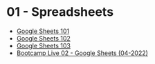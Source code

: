 # 01 - Spreadsheets

- [Google Sheets 101](https://docs.google.com/spreadsheets/d/19nWpB0dW2aSZnzpgjkuGQR1lAty0bb-TywQbBHaLAZk/edit?usp=sharing)
- [Google Sheets 102](https://docs.google.com/spreadsheets/d/1VVKfaVhYiXZF-pbs4lgTQDosy-xMjAkB2QgVoCK0PNs/edit?usp=sharing)
- [Google Sheets 103](https://docs.google.com/spreadsheets/d/14yDBeqYLWevgJl2LQAdMEj9o9r0uG7L4voZEtbx2nWw/edit?usp=sharing)
- [Bootcamp Live 02 - Google Sheets (04-2022)](https://docs.google.com/spreadsheets/d/1elNXNP2KBY4P7ggO9R891nGrju4NGFuUlgOsqKCWToM/edit?usp=sharing)
